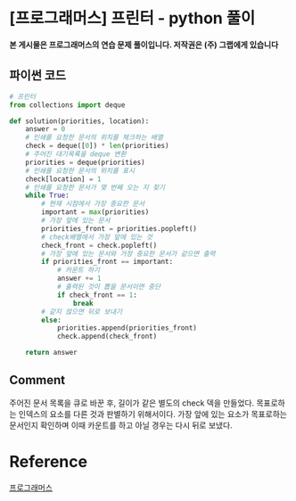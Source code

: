 



# [프로그래머스] 프린터 - python 풀이

**본 게시물은 프로그래머스의 연습 문제 풀이입니다. 저작권은 (주) 그랩에게 있습니다**

## 파이썬 코드

```python
# 프린터
from collections import deque

def solution(priorities, location):
    answer = 0
    # 인쇄를 요청한 문서의 위치를 체크하는 배열
    check = deque([0]) * len(priorities)
    # 주어진 대기목록을 deque 변환
    priorities = deque(priorities)
    # 인쇄를 요청한 문서의 위치를 표시
    check[location] = 1
    # 인쇄를 요청한 문서가 몇 번째 오는 지 찾기
    while True:
        # 현재 시점에서 가장 중요한 문서
        important = max(priorities)
        # 가장 앞에 있는 문서
        priorities_front = priorities.popleft()
        # check배열에서 가장 앞에 있는 것
        check_front = check.popleft()
        # 가장 앞에 있는 문서와 가장 중요한 문서가 같으면 출력
        if priorities_front == important:
            # 카운트 하기
            answer += 1
            # 출력된 것이 뽑을 문서이면 중단
            if check_front == 1:
                break
        # 같지 않으면 뒤로 보내기
        else:
            priorities.append(priorities_front)
            check.append(check_front)

    return answer

```



## Comment

주어진 문서 목록을 큐로 바꾼 후, 길이가 같은 별도의 check 덱을 만들었다. 목표로하는 인덱스의 요소를 다른 것과 판별하기 위해서이다. 가장 앞에 있는 요소가 목표로하는 문서인지 확인하며 이때 카운트를 하고 아닐 경우는 다시 뒤로 보냈다. 

# Reference

[프로그래머스](https://programmers.co.kr)

